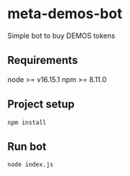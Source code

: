 # meta-demos-bot
Simple bot to buy DEMOS tokens
##  Requirements
node >= v16.15.1
npm >= 8.11.0
## Project setup
```
npm install

```
## Run bot
```
node index.js 

